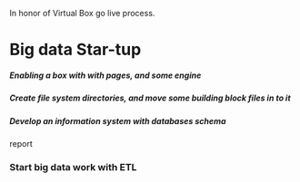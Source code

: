 In honor of Virtual Box go live process.
# Big data Star-tup

##### Enabling a box with with pages, and some engine

##### Create file system directories, and move some building block files in to it

##### Develop an information system with databases schema
report

### Start big data work with ETL

